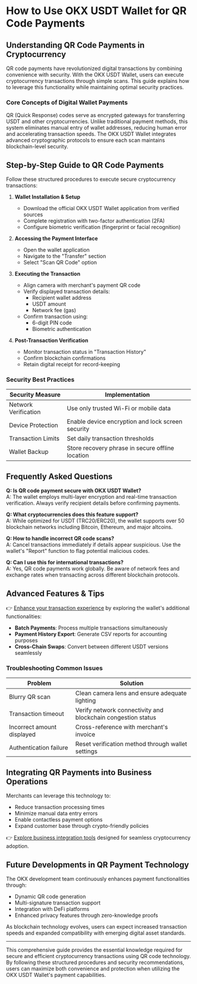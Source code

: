 # How to Use OKX USDT Wallet for QR Code Payments

## Understanding QR Code Payments in Cryptocurrency

QR code payments have revolutionized digital transactions by combining convenience with security. With the OKX USDT Wallet, users can execute cryptocurrency transactions through simple scans. This guide explains how to leverage this functionality while maintaining optimal security practices.

### Core Concepts of Digital Wallet Payments
QR (Quick Response) codes serve as encrypted gateways for transferring USDT and other cryptocurrencies. Unlike traditional payment methods, this system eliminates manual entry of wallet addresses, reducing human error and accelerating transaction speeds. The OKX USDT Wallet integrates advanced cryptographic protocols to ensure each scan maintains blockchain-level security.

## Step-by-Step Guide to QR Code Payments

Follow these structured procedures to execute secure cryptocurrency transactions:

1. **Wallet Installation & Setup**
   - Download the official OKX USDT Wallet application from verified sources
   - Complete registration with two-factor authentication (2FA)
   - Configure biometric verification (fingerprint or facial recognition)

2. **Accessing the Payment Interface**
   - Open the wallet application
   - Navigate to the "Transfer" section
   - Select "Scan QR Code" option

3. **Executing the Transaction**
   - Align camera with merchant's payment QR code
   - Verify displayed transaction details:
     - Recipient wallet address
     - USDT amount
     - Network fee (gas)
   - Confirm transaction using:
     - 6-digit PIN code
     - Biometric authentication

4. **Post-Transaction Verification**
   - Monitor transaction status in "Transaction History"
   - Confirm blockchain confirmations
   - Retain digital receipt for record-keeping

### Security Best Practices

| Security Measure | Implementation |
|------------------|----------------|
| Network Verification | Use only trusted Wi-Fi or mobile data |
| Device Protection | Enable device encryption and lock screen security |
| Transaction Limits | Set daily transaction thresholds |
| Wallet Backup | Store recovery phrase in secure offline location |

## Frequently Asked Questions

**Q: Is QR code payment secure with OKX USDT Wallet?**  
A: The wallet employs multi-layer encryption and real-time transaction verification. Always verify recipient details before confirming payments.

**Q: What cryptocurrencies does this feature support?**  
A: While optimized for USDT (TRC20/ERC20), the wallet supports over 50 blockchain networks including Bitcoin, Ethereum, and major altcoins.

**Q: How to handle incorrect QR code scans?**  
A: Cancel transactions immediately if details appear suspicious. Use the wallet's "Report" function to flag potential malicious codes.

**Q: Can I use this for international transactions?**  
A: Yes, QR code payments work globally. Be aware of network fees and exchange rates when transacting across different blockchain protocols.

## Advanced Features & Tips

👉 [Enhance your transaction experience](https://bit.ly/okx-bonus) by exploring the wallet's additional functionalities:
- **Batch Payments**: Process multiple transactions simultaneously
- **Payment History Export**: Generate CSV reports for accounting purposes
- **Cross-Chain Swaps**: Convert between different USDT versions seamlessly

### Troubleshooting Common Issues

| Problem | Solution |
|--------|----------|
| Blurry QR scan | Clean camera lens and ensure adequate lighting |
| Transaction timeout | Verify network connectivity and blockchain congestion status |
| Incorrect amount displayed | Cross-reference with merchant's invoice |
| Authentication failure | Reset verification method through wallet settings |

## Integrating QR Payments into Business Operations

Merchants can leverage this technology to:
- Reduce transaction processing times
- Minimize manual data entry errors
- Enable contactless payment options
- Expand customer base through crypto-friendly policies

👉 [Explore business integration tools](https://bit.ly/okx-bonus) designed for seamless cryptocurrency adoption.

## Future Developments in QR Payment Technology

The OKX development team continuously enhances payment functionalities through:
- Dynamic QR code generation
- Multi-signature transaction support
- Integration with DeFi platforms
- Enhanced privacy features through zero-knowledge proofs

As blockchain technology evolves, users can expect increased transaction speeds and expanded compatibility with emerging digital asset standards.

---

This comprehensive guide provides the essential knowledge required for secure and efficient cryptocurrency transactions using QR code technology. By following these structured procedures and security recommendations, users can maximize both convenience and protection when utilizing the OKX USDT Wallet's payment capabilities.